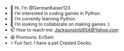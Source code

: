- 👋 Hi, I’m @GermanKaiser123
- 👀 I’m interested in coding games in Python.
- 🌱 I’m currently learning Python.
- 💞️ I’m looking to collaborate on making games :)
- 📫 How to reach me: Jacksonstolz654@Yahoo.com
- 😄 Pronouns: Er/Sein
- ⚡ Fun fact: I have a pet Crested Gecko.

<!---
GermanKaiser123/GermanKaiser123 is a ✨ special ✨ repository because its `README.md` (this file) appears on your GitHub profile.
You can click the Preview link to take a look at your changes.
--->
